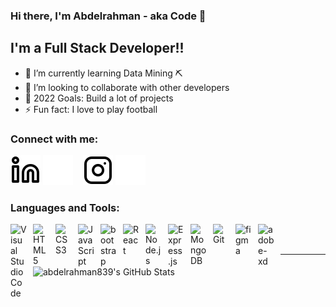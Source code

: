 ### Hi there, I'm Abdelrahman - aka Code 👋 
## I'm a Full Stack Developer!!

- 🌱 I’m currently learning Data Mining ⛏️
- 👯 I’m looking to collaborate with other developers
- 🥅 2022 Goals: Build a lot of projects
- ⚡ Fun fact: I love to play football

### Connect with me:

[![website](./img/linkedin-light.svg)](https://linkedin.com/in/abdelrahmanabdallah#gh-light-mode-only)
[![website](./img/linkedin-dark.svg)](https://linkedin.com/in/abdelrahmanabdallah#gh-dark-mode-only)
&nbsp;&nbsp;
[![website](./img/instagram-light.svg)](https://instagram.com/___c_o_d_e___#gh-light-mode-only)
[![website](./img/instagram-dark.svg)](https://instagram.com/___c_o_d_e___#gh-dark-mode-only)

### Languages and Tools:

<img align="left" alt="Visual Studio Code" width="26px" src="https://cdn.jsdelivr.net/gh/devicons/devicon/icons/vscode/vscode-original.svg" style="padding-right:10px;" />
<img align="left" alt="HTML5" width="26px" src="https://cdn.jsdelivr.net/gh/devicons/devicon/icons/html5/html5-original.svg" style="padding-right:10px;" />
<img align="left" alt="CSS3" width="26px" src="https://cdn.jsdelivr.net/gh/devicons/devicon/icons/css3/css3-original.svg" style="padding-right:10px;" />
<img align="left" alt="JavaScript" width="26px" src="https://cdn.jsdelivr.net/gh/devicons/devicon/icons/javascript/javascript-original.svg" style="padding-right:10px;" />
<img align="left" alt="bootstrap" width="26px" src="https://cdn.jsdelivr.net/gh/devicons/devicon/icons/bootstrap/bootstrap-original.svg" style="padding-right:10px;" />

<img align="left" alt="React" width="26px" src="https://cdn.jsdelivr.net/gh/devicons/devicon/icons/react/react-original.svg" style="padding-right:10px;" />
<img align="left" alt="Node.js" width="26px" src="https://cdn.jsdelivr.net/gh/devicons/devicon/icons/nodejs/nodejs-original.svg" style="padding-right:10px;" />
<img align="left" alt="Express.js" width="26px" src="https://cdn.jsdelivr.net/gh/devicons/devicon/icons/express/express-original.svg" style="padding-right:10px;" />
<img align="left" alt="MongoDB" width="26px" src="https://cdn.jsdelivr.net/gh/devicons/devicon/icons/mongodb/mongodb-original.svg" style="padding-right:10px;" />
<img align="left" alt="Git" width="26px" src="https://cdn.jsdelivr.net/gh/devicons/devicon/icons/git/git-original.svg" style="padding-right:10px;" />
<img align="left" alt="figma" width="26px" src="https://cdn.jsdelivr.net/gh/devicons/devicon/icons/figma/figma-original.svg" style="padding-right:10px;" />
<img align="left" alt="adobe-xd" width="26px" src="https://cdn.worldvectorlogo.com/logos/adobe-xd.svg" style="padding-right:10px;" />

<br />
<br />

---
  <img align="left" alt="abdelrahman839's GitHub Stats" src="https://github-readme-stats.vercel.app/api?username=abdelrahman839&show_icons=true&hide_border=true" />

